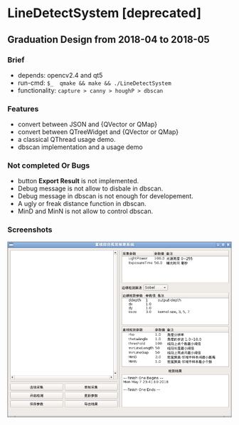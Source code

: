 # LineDetectSystem [deprecated]
## Graduation Design from 2018-04 to 2018-05
### Brief
+ depends: opencv2.4 and qt5
+ run-cmd: `$_  qmake && make && ./LineDetectSystem`
+ functionality: `capture > canny > houghP > dbscan`

### Features
+ convert between JSON and {QVector or QMap}
+ convert between QTreeWidget and {QVector or QMap}
+ a classical QThread usage demo.
+ dbscan implementation and a usage demo

### Not completed Or Bugs
+ button **Export Result** is not implemented.
+ Debug message is not allow to disbale in dbscan.
+ Debug message in dbscan is not enough for developement.
+ A ugly or freak distance function in dbscan.
+ MinD and MinN is not allow to control dbscan.

### Screenshots
![image](screenshots/mwin.png?raw=true "")

